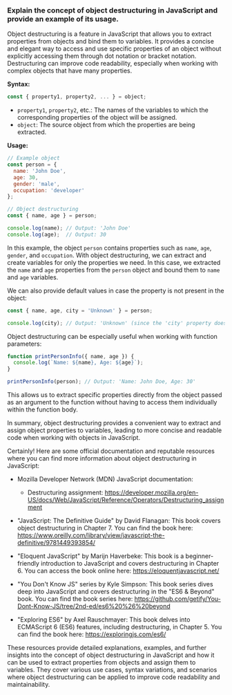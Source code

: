### Explain the concept of object destructuring in JavaScript and provide an example of its usage.

Object destructuring is a feature in JavaScript that allows you to extract properties from objects and bind them to variables. It provides a concise and elegant way to access and use specific properties of an object without explicitly accessing them through dot notation or bracket notation. Destructuring can improve code readability, especially when working with complex objects that have many properties.

**Syntax:**
```javascript
const { property1, property2, ... } = object;
```

- `property1`, `property2`, etc.: The names of the variables to which the corresponding properties of the object will be assigned.
- `object`: The source object from which the properties are being extracted.

**Usage:**
```javascript
// Example object
const person = {
  name: 'John Doe',
  age: 30,
  gender: 'male',
  occupation: 'developer'
};

// Object destructuring
const { name, age } = person;

console.log(name); // Output: 'John Doe'
console.log(age);  // Output: 30
```

In this example, the object `person` contains properties such as `name`, `age`, `gender`, and `occupation`. With object destructuring, we can extract and create variables for only the properties we need. In this case, we extracted the `name` and `age` properties from the `person` object and bound them to `name` and `age` variables.

We can also provide default values in case the property is not present in the object:

```javascript
const { name, age, city = 'Unknown' } = person;

console.log(city); // Output: 'Unknown' (since the 'city' property doesn't exist in the 'person' object)
```

Object destructuring can be especially useful when working with function parameters:

```javascript
function printPersonInfo({ name, age }) {
  console.log(`Name: ${name}, Age: ${age}`);
}

printPersonInfo(person); // Output: 'Name: John Doe, Age: 30'
```

This allows us to extract specific properties directly from the object passed as an argument to the function without having to access them individually within the function body.

In summary, object destructuring provides a convenient way to extract and assign object properties to variables, leading to more concise and readable code when working with objects in JavaScript.

Certainly! Here are some official documentation and reputable resources where you can find more information about object destructuring in JavaScript:

- Mozilla Developer Network (MDN) JavaScript documentation:
  - Destructuring assignment: https://developer.mozilla.org/en-US/docs/Web/JavaScript/Reference/Operators/Destructuring_assignment

- "JavaScript: The Definitive Guide" by David Flanagan: This book covers object destructuring in Chapter 7. You can find the book here: https://www.oreilly.com/library/view/javascript-the-definitive/9781449393854/

- "Eloquent JavaScript" by Marijn Haverbeke: This book is a beginner-friendly introduction to JavaScript and covers destructuring in Chapter 6. You can access the book online here: https://eloquentjavascript.net/

- "You Don't Know JS" series by Kyle Simpson: This book series dives deep into JavaScript and covers destructuring in the "ES6 & Beyond" book. You can find the book series here: https://github.com/getify/You-Dont-Know-JS/tree/2nd-ed/es6%20%26%20beyond

- "Exploring ES6" by Axel Rauschmayer: This book delves into ECMAScript 6 (ES6) features, including destructuring, in Chapter 5. You can find the book here: https://exploringjs.com/es6/

These resources provide detailed explanations, examples, and further insights into the concept of object destructuring in JavaScript and how it can be used to extract properties from objects and assign them to variables. They cover various use cases, syntax variations, and scenarios where object destructuring can be applied to improve code readability and maintainability.
